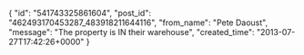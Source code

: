  {
   "id": "541743325861604",
   "post_id": "462493170453287_483918211644116",
   "from_name": "Pete Daoust",
   "message": "The property is IN their warehouse",
   "created_time": "2013-07-27T17:42:26+0000"
 }
